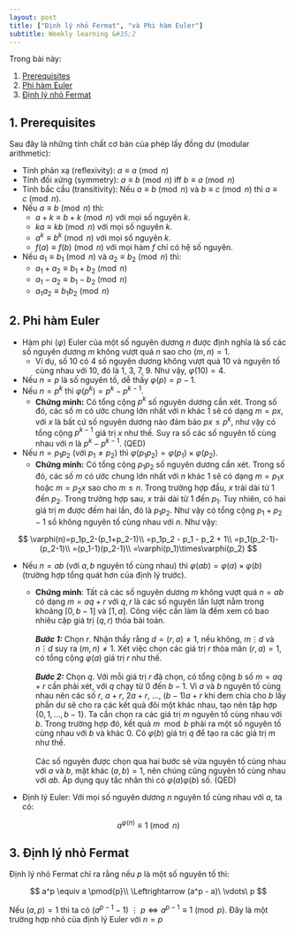 ```yaml
---
layout: post
title: ["Định lý nhỏ Fermat", "và Phi hàm Euler"]
subtitle: Weekly learning &#35;2
---
```

Trong bài này:

<!-- vscode-markdown-toc -->
1. [Prerequisites](#Prerequisites)
2. [Phi hàm Euler](#PhihmEuler)
3. [Định lý nhỏ Fermat](#nhlnhFermat)

<!-- vscode-markdown-toc-config
	numbering=true
	autoSave=true
	/vscode-markdown-toc-config -->
<!-- /vscode-markdown-toc -->

##  1. <a name='Prerequisites'></a>Prerequisites

Sau đây là những tính chất cơ bản của phép lấy đồng dư (modular arithmetic):

- Tính phản xạ (reflexivity): $a \equiv a \pmod{n}$
- Tính đối xứng (symmetry): $a \equiv b \pmod{n}$ iff $b \equiv a \pmod{n}$
- Tính bắc cầu (transitivity): Nếu $a \equiv b \pmod{n}$ và $b \equiv c \pmod{n}$ thì $a \equiv c \pmod{n}$.
- Nếu $a \equiv b \pmod{n}$ thì:
    - $a + k \equiv b + k \pmod{n}$ với mọi số nguyên $k$.
    - $ka \equiv kb \pmod{n}$ với mọi số nguyên $k$.
    - $a^k \equiv b^k \pmod{n}$ với mọi số nguyên $k$.
    - $f(a) \equiv f(b) \pmod{n}$ với mọi hàm $f$ chỉ có hệ số nguyên.
- Nếu $a_1 \equiv b_1 \pmod{n}$ và $a_2 \equiv b_2 \pmod{n}$ thì:
    - $a_1 + a_2 \equiv b_1 + b_2 \pmod{n}$
    - $a_1 - a_2 \equiv b_1 - b_2 \pmod{n}$
    - $a_1a_2 \equiv b_1b_2 \pmod{n}$

##  2. <a name='PhihmEuler'></a>Phi hàm Euler

- Hàm phi ($\varphi$) Euler của một số nguyên dương $n$ được định nghĩa là số các số nguyên dương $m$ không vượt quá $n$ sao cho $(m,n)=1$.
    - Ví dụ, số 10 có 4 số nguyên dương không vượt quá 10 và nguyên tố cùng nhau với 10, đó là 1, 3, 7, 9. Như vậy, $\varphi(10)=4$.
- Nếu $n=p$ là số nguyên tố, dễ thấy $\varphi(p)=p-1$.
- Nếu $n=p^k$ thì $\varphi(p^k)=p^k-p^{k-1}$.
    - **Chứng minh:** Có tổng cộng $p^k$ số nguyên dương cần xét. Trong số đó, các số $m$ có ước chung lớn nhất với $n$ khác 1 sẽ có dạng $m=px$, với $x$ là bất cứ số nguyên dương nào đảm bảo $px\leq p^k$, như vậy có tổng cộng $p^{k-1}$ giá trị $x$ như thế. Suy ra số các số nguyên tố cùng nhau với $n$ là $p^k-p^{k-1}$. (QED)
- Nếu $n=p_1p_2$ (với $p_1 \neq p_2$) thì $\varphi(p_1p_2) = \varphi(p_1)\times\varphi(p_2)$.
    - **Chứng minh:** Có tổng cộng $p_1p_2$ số nguyên dương cần xét. Trong số đó, các số $m$ có ước chung lớn nhất với $n$ khác 1 sẽ có dạng $m=p_1x$ hoặc $m=p_2x$ sao cho $m\leq n$. Trong trường hợp đầu, $x$ trải dài từ $1$ đến $p_2$. Trong trường hợp sau, $x$ trải dài từ $1$ đến $p_1$. Tuy nhiên, có hai giá trị $m$ được đếm hai lần, đó là $p_1p_2$. Như vậy có tổng cộng $p_1+p_2-1$ số không nguyên tố cùng nhau với $n$. Như vậy: 

$$
    \varphi(n)=p_1p_2-(p_1+p_2-1)\\
    =p_1p_2 - p_1 - p_2 + 1\\
    =p_1(p_2-1)-(p_2-1)\\
    =(p_1-1)(p_2-1)\\
    =\varphi(p_1)\times\varphi(p_2)
$$

- Nếu $n=ab$ (với $a,b$ nguyên tố cùng nhau) thì $\varphi(ab)=\varphi(a)\times\varphi(b)$ (trường hợp tổng quát hơn của định lý trước).
    - **Chứng minh**: Tất cả các số nguyên dương $m$ không vượt quá $n=ab$ có dạng $m=aq+r$ với $q,r$ là các số nguyên lần lượt nằm trong khoảng $[0,b-1]$ và $[1,a]$.
    Công việc cần làm là đếm xem có bao nhiêu cặp giá trị $(q,r)$ thỏa bài toán.
    <br><br>_**Bước 1:**_ Chọn $r$. Nhận thấy rằng $d=(r,a)\neq 1$, nếu không, $m\vdots d$ và $n\vdots d$ suy ra $(m,n)\neq 1$. Xét việc chọn các giá trị $r$ thỏa mãn $(r,a)=1$, có tổng cộng $\varphi(a)$ giá trị $r$ như thế.
    <br><br>_**Bước 2:**_ Chọn $q$. Với mỗi giá trị $r$ đã chọn, có tổng cộng $b$ số $m=aq+r$ cần phải xét, với $q$ chạy từ $0$ đến $b-1$. Vì $a$ và $b$ nguyên tố cùng nhau nên các số $r$, $a+r$, $2a+r$, $\dots$, $(b-1)a+r$ khi đem chia cho $b$ lấy phần dư sẽ cho ra các kết quả đôi một khác nhau, tạo nên tập hợp $\{0,1,\dots,b-1\}$. Ta cần chọn ra các giá trị $m$ nguyên tố cùng nhau với $b$. Trong trường hợp đó, kết quả $m \mod b$ phải ra một số nguyên tố cùng nhau với $b$ và khác 0. Có $\varphi(b)$ giá trị $q$ để tạo ra các giá trị $m$ như thế.
    <br><br>Các số nguyên được chọn qua hai bước sẽ vừa nguyên tố cùng nhau với $a$ và $b$, mặt khác $(a,b)=1$, nên chúng cũng nguyên tố cùng nhau với $ab$. Áp dụng quy tắc nhân thì có $\varphi(a)\varphi(b)$ số. (QED)

- Định lý Euler: Với mọi số nguyên dương $n$ nguyên tố cùng nhau với $a$, ta có: 

$$
    a^{\varphi(n)}\equiv 1\pmod{n}
$$

##  3. <a name='nhlnhFermat'></a>Định lý nhỏ Fermat

Định lý nhỏ Fermat chỉ ra rằng nếu $p$ là một số nguyên tố thì:

$$
    a^p \equiv a \pmod{p}\\
    \Leftrightarrow (a^p - a)\ \vdots\ p
$$

Nếu $(a,p) = 1$ thì ta có $(a^{p-1} - 1)\ \vdots\ p \Leftrightarrow a^{p-1} \equiv 1\pmod{p}$. Đây là một trường hợp nhỏ của định lý Euler với $n=p$
